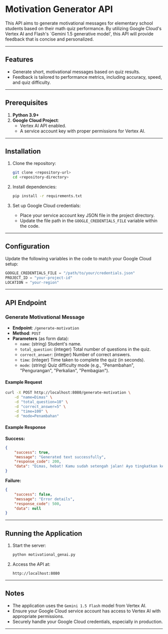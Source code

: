 
# Motivation Generator API

This API aims to generate motivational messages for elementary school students based on their math quiz performance. By utilizing Google Cloud's Vertex AI and Flash's `Gemini 1.5 generative model', this API will provide feedback that is concise and personalized.

---

## Features

- Generate short, motivational messages based on quiz results.
- Feedback is tailored to performance metrics, including accuracy, speed, and quiz difficulty.

---

## Prerequisites

1. **Python 3.9+**
2. **Google Cloud Project**:
   - Vertex AI API enabled.
   - A service account key with proper permissions for Vertex AI.

---

## Installation

1. Clone the repository:
   ```bash
   git clone <repository-url>
   cd <repository-directory>
   ```

2. Install dependencies:
   ```bash
   pip install -r requirements.txt
   ```

3. Set up Google Cloud credentials:
   - Place your service account key JSON file in the project directory.
   - Update the file path in the `GOOGLE_CREDENTIALS_FILE` variable within the code.

---

## Configuration

Update the following variables in the code to match your Google Cloud setup:

```python
GOOGLE_CREDENTIALS_FILE = "/path/to/your/credentials.json"
PROJECT_ID = "your-project-id"
LOCATION = "your-region"
```

---

## API Endpoint

### **Generate Motivational Message**

- **Endpoint**: `/generate-motivation`
- **Method**: `POST`
- **Parameters** (as form data):
  - `name`: (string) Student's name.
  - `total_question`: (integer) Total number of questions in the quiz.
  - `correct_answer`: (integer) Number of correct answers.
  - `time`: (integer) Time taken to complete the quiz (in seconds).
  - `mode`: (string) Quiz difficulty mode (e.g., "Penambahan", "Pengurangan", "Perkalian", "Pembagian").

#### Example Request

```bash
curl -X POST http://localhost:8080/generate-motivation \
    -d "name=Dimas" \
    -d "total_question=10" \
    -d "correct_answer=5" \
    -d "time=100" \
    -d "mode=Penambahan"
```

#### Example Response

**Success:**
```json
{
    "success": true,
    "message": "Generated text successfully",
    "response_code": 200,
    "data": "Dimas, hebat! Kamu sudah setengah jalan! Ayo tingkatkan kecepatan dan ketelitianmu!"
}
```

**Failure:**
```json
{
    "success": false,
    "message": "Error details",
    "response_code": 500,
    "data": null
}
```

---

## Running the Application

1. Start the server:
   ```bash
   python motivational_genai.py
   ```

2. Access the API at:
   ```
   http://localhost:8080
   ```

---

## Notes

- The application uses the `Gemini 1.5 Flash` model from Vertex AI.
- Ensure your Google Cloud service account has access to Vertex AI with appropriate permissions.
- Securely handle your Google Cloud credentials, especially in production.

---
